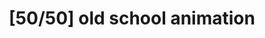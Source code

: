 ---
layout: design
permalink: /50_50_old_school_animation/
title: "[50/50] old school animation"
created: "2018"
root: "/assets/02_design/50_50_old_school_animation/"
bg-video: >
  <iframe src="https://www.youtube.com/embed/JN_jDr9Gf9Q?hd=1&rel=0&modestbranding=1&controls=0&loop=1&playlist=JN_jDr9Gf9Q" width="640" height="360" frameborder="0" webkitallowfullscreen mozallowfullscreen allowfullscreen></iframe>

description: >
  A presentation on misogyny, cruelty, and agency, [50/50] old school animation is an unnerving exploration of what it means to feel in control.

artists:
  - person: Peter Mills Weiss
  - person: Julia Mounsey

role:
 - Video Designer

showings:
  - text: Under The Radar ~ 2019
  - text: Under The Radar (Incoming!) ~ 2018

press:
  - text: New Yorker
    url: https://www.newyorker.com/culture/cultural-comment/the-need-for-art-that-hurts
  - text: NY Times 
    url: https://nytimes.com/2019/01/07/theater/under-the-radar-festival-public-theater.html

documentation:
  - "01.jpg"
  - "02.jpg"
  - "03.jpg"
  -  <iframe src="https://www.youtube.com/embed/JN_jDr9Gf9Q?hd=1&rel=0&modestbranding=1&controls=0&loop=1&playlist=JN_jDr9Gf9Q" width="640" height="360" frameborder="0" webkitallowfullscreen mozallowfullscreen allowfullscreen></iframe>
---